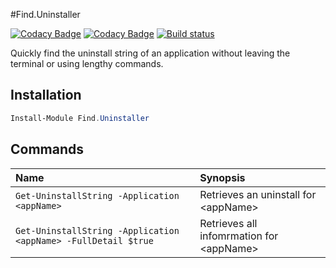 #Find.Uninstaller

[![Codacy Badge](https://api.codacy.com/project/badge/Grade/d39f2d8f460f4f81802e246c7a471e01)](https://app.codacy.com/gh/repasscloud/Find.Uninstaller?utm_source=github.com&utm_medium=referral&utm_content=repasscloud/Find.Uninstaller&utm_campaign=Badge_Grade_Dashboard)
[![Codacy Badge](https://app.codacy.com/project/badge/Grade/947571116b1d49da90fe1a008dd33f35)](https://www.codacy.com/gh/repasscloud/Find.Uninstaller?utm_source=github.com&amp;utm_medium=referral&amp;utm_content=repasscloud/Find.Uninstaller&amp;utm_campaign=Badge_Grade) [![Build status](https://ci.appveyor.com/api/projects/status/kgr9nq2f82c2r5ys/branch/master?svg=true)](https://ci.appveyor.com/project/danijeljw/find-uninstaller/branch/master)

Quickly find the uninstall string of an application without leaving the terminal or using lengthy commands.

## Installation

```powershell
Install-Module Find.Uninstaller
```

## Commands

| Name | Synopsis |
| :-- | :-- |
| `Get-UninstallString -Application <appName>` | Retrieves an uninstall for \<appName\> |
| `Get-UninstallString -Application <appName> -FullDetail $true` | Retrieves all infomrmation for \<appName\> |
